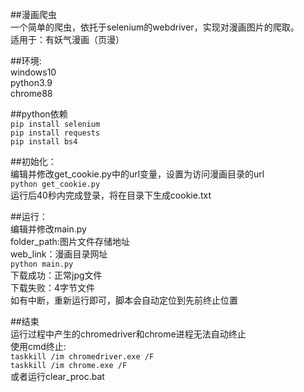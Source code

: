 ##漫画爬虫  
一个简单的爬虫，依托于selenium的webdriver，实现对漫画图片的爬取。  
适用于：有妖气漫画（页漫） 
  
##环境:  
windows10  
python3.9  
chrome88  
  
##python依赖  
`pip install selenium`   
`pip install requests`  
`pip install bs4`  
  
##初始化：  
编辑并修改get_cookie.py中的url变量，设置为访问漫画目录的url  
`python get_cookie.py`  
运行后40秒内完成登录，将在目录下生成cookie.txt  
  
##运行：  
编辑并修改main.py  
folder_path:图片文件存储地址  
web_link：漫画目录网址  
`python main.py`  
下载成功：正常jpg文件  
下载失败：4字节文件  
如有中断，重新运行即可，脚本会自动定位到先前终止位置  
  
##结束  
运行过程中产生的chromedriver和chrome进程无法自动终止  
使用cmd终止:  
`taskkill /im chromedriver.exe /F`  
`taskkill /im chrome.exe /F`  
或者运行clear_proc.bat
